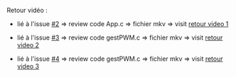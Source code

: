 Retour vidéo : 

- lié à l'issue [#2](https://github.com/JonathanETML-ES/TP_PIC32MX_PWMV2_GIT/issues/2) => review code App.c => fichier mkv => 
visit [retour video 1](https://www.swisstransfer.com/d/b8e36794-b795-458f-a722-6c42b489e8e2)

- lié à l'issue [#3](https://github.com/JonathanETML-ES/TP_PIC32MX_PWMV2_GIT/issues/3) => review code gestPWM.c => fichier mkv => 
visit [retour video 2](https://www.swisstransfer.com/d/0c81232f-6731-4685-9644-4cf92fce362b)

- lié à l'issue [#4](https://github.com/JonathanETML-ES/TP_PIC32MX_PWMV2_GIT/issues/3) => review code gestPWM.c => fichier mkv => 
visit [retour video 3](https://www.swisstransfer.com/d/e28ca9fa-b8a5-4641-8add-2d4ef4201a61)
